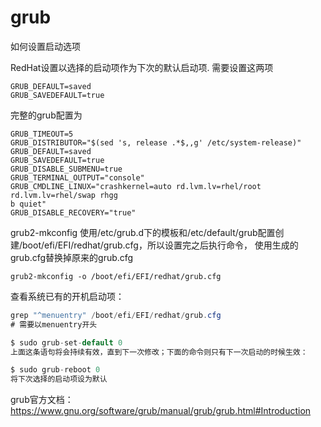 grub
===============================
如何设置启动选项



RedHat设置以选择的启动项作为下次的默认启动项. 需要设置这两项
```
GRUB_DEFAULT=saved
GRUB_SAVEDEFAULT=true
```

完整的grub配置为
```
GRUB_TIMEOUT=5
GRUB_DISTRIBUTOR="$(sed 's, release .*$,,g' /etc/system-release)"
GRUB_DEFAULT=saved
GRUB_SAVEDEFAULT=true
GRUB_DISABLE_SUBMENU=true
GRUB_TERMINAL_OUTPUT="console"
GRUB_CMDLINE_LINUX="crashkernel=auto rd.lvm.lv=rhel/root rd.lvm.lv=rhel/swap rhgg
b quiet"
GRUB_DISABLE_RECOVERY="true"
```
grub2-mkconfig 使用/etc/grub.d下的模板和/etc/default/grub配置创建/boot/efi/EFI/redhat/grub.cfg，所以设置完之后执行命令， 使用生成的grub.cfg替换掉原来的grub.cfg
```
grub2-mkconfig -o /boot/efi/EFI/redhat/grub.cfg
```


查看系统已有的开机启动项：
```CS
grep "^menuentry" /boot/efi/EFI/redhat/grub.cfg
# 需要以menuentry开头

$ sudo grub-set-default 0
上面这条语句将会持续有效，直到下一次修改；下面的命令则只有下一次启动的时候生效：

$ sudo grub-reboot 0
将下次选择的启动项设为默认
```


grub官方文档：
https://www.gnu.org/software/grub/manual/grub/grub.html#Introduction